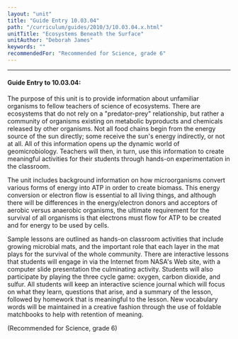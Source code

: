 ```yaml
---
layout: "unit"
title: "Guide Entry 10.03.04"
path: "/curriculum/guides/2010/3/10.03.04.x.html"
unitTitle: "Ecosystems Beneath the Surface"
unitAuthor: "Deborah James"
keywords: ""
recommendedFor: "Recommended for Science, grade 6"
---
```

<body>
<hr/>
 <h4>
  Guide Entry to 10.03.04:
 </h4>
 The purpose of this unit is to provide information about unfamiliar organisms to fellow teachers of science of ecosystems. There are ecosystems that do not rely on a "predator-prey" relationship, but rather a community of organisms existing on metabolic byproducts and chemicals released by other organisms. Not all food chains begin from the energy source of the sun directly; some receive the sun's energy indirectly, or not at all. All of this information opens up the dynamic world of geomicrobiology. Teachers will then, in turn, use this information to create meaningful activities for their students through hands-on experimentation in the classroom.
<p>
  The unit includes background information on how microorganisms convert various forms of energy into ATP in order to create biomass. This energy conversion or electron flow is essential to all living things, and although there will be differences in the energy/electron donors and acceptors of aerobic versus anaerobic organisms, the ultimate requirement for the survival of all organisms is that electrons must flow for ATP to be created and for energy to be used by cells.
 </p>
<p>
  Sample lessons are outlined as hands-on classroom activities that include growing microbial mats, and the important role that each layer in the mat plays for the survival of the whole community. There are interactive lessons that students will engage in via the Internet from NASA's Web site, with a computer slide presentation the culminating activity. Students will also participate by playing the three cycle game: oxygen, carbon dioxide, and sulfur. All students will keep an interactive science journal which will focus on what they learn, questions that arise, and a summary of the lesson, followed by homework that is meaningful to the lesson. New vocabulary words will be maintained in a creative fashion through the use of foldable matchbooks to help with retention of meaning.
 </p>
<p>
  (Recommended for Science, grade 6)
 </p>


</body>